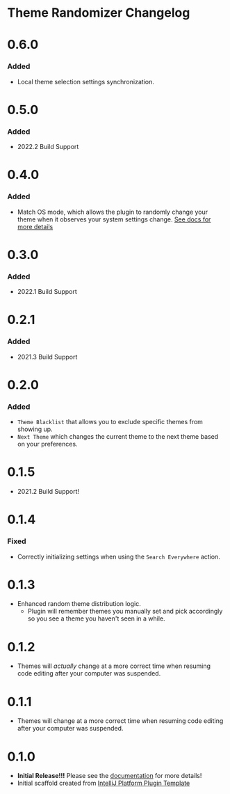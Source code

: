 <!-- Keep a Changelog guide -> https://keepachangelog.com -->

# Theme Randomizer Changelog

# 0.6.0

### Added

- Local theme selection settings synchronization.

# 0.5.0

### Added

- 2022.2 Build Support

# 0.4.0

### Added

- Match OS mode, which allows the plugin to randomly change your theme when it observes your system settings change. [See docs for more details](./README.md#settings)

# 0.3.0

### Added

- 2022.1 Build Support

# 0.2.1

### Added

- 2021.3 Build Support

# 0.2.0

### Added
- `Theme Blacklist` that allows you to exclude specific themes from showing up.
- `Next Theme` which changes the current theme to the next theme based on your preferences.

# 0.1.5

- 2021.2 Build Support!

# 0.1.4

### Fixed
- Correctly initializing settings when using the `Search Everywhere` action.

# 0.1.3

- Enhanced random theme distribution logic.
  - Plugin will remember themes you manually set and pick accordingly so you see a theme you haven't seen in a while.

# 0.1.2

- Themes will _actually_ change at a more correct time when resuming code editing after your computer was suspended.

# 0.1.1

- Themes will change at a more correct time when resuming code editing after your computer was suspended.

# 0.1.0

- **Initial Release!!!** Please see the <a href="https://github.com/Unthrottled/theme-randomizer#configuration">
  documentation</a> for more details!
- Initial scaffold created
  from [IntelliJ Platform Plugin Template](https://github.com/JetBrains/intellij-platform-plugin-template)
